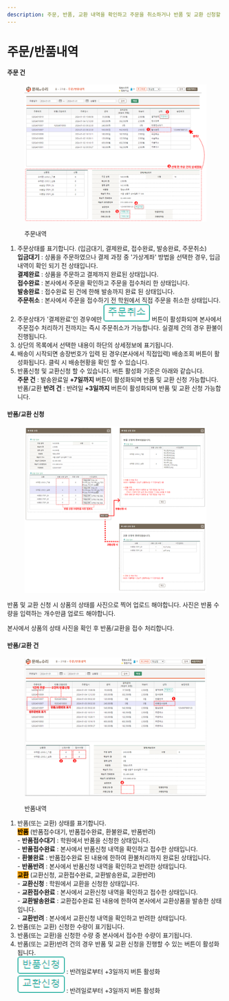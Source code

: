 ```yaml
---
description: 주문, 반품, 교환 내역을 확인하고 주문을 취소하거나 반품 및 교환 신청할 수 있습니다.
---
```


# 주문/반품내역

#### 주문 건

<figure><img src="../.gitbook/assets/image (13).png" alt=""><figcaption><p>주문내역</p></figcaption></figure>

1. 주문상태를 표기합니다. (입금대기, 결제완료, 접수완료, 발송완료, 주문취소)\
   **입금대기** : 상품을 주문하였으나 결제 과정 중 '가상계좌' 방법을 선택한 경우, 입금 내역이 확인 되기 전 상태입니다.\
   **결제완료** : 상품을 주문하고 결제까지 완료된 상태입니다.\
   **접수완료** : 본사에서 주문을 확인하고 주문을 접수처리 한 상태입니다.\
   **발송완료** : 접수완료 된 건에 한해 발송까지 완료 된 상태입니다.\
   **주문취소** : 본사에서 주문을 접수하기 전 학원에서 직접 주문을 취소한 상태입니다.
2. 주문상태가 '결제완료'인 경우에만 <img src="../.gitbook/assets/image (27).png" alt="" data-size="line"> 버튼이 활성화되며 본사에서 주문접수 처리하기 전까지는 즉시 주문취소가 가능합니다. 실결제 건의 경우 환불이 진행됩니다.
3. 상단의 목록에서 선택한 내용이 하단의 상세정보에 표기됩니다.
4. 배송이 시작되면 송장번호가 입력 된 경우(본사에서   직접입력) 배송조회 버튼이 활성화됩니다. 클릭 시 배송현황을 확인 할 수 있습니다.
5. 반품신청 및  교환신청 할 수 있습니다. 버튼 활성화 기준은 아래와 같습니다.\
   **주문 건** : 발송완료일 **+7일까지** 버튼이 활성화되며 반품 및 교환 신청 가능합니다.\
   반품/교환 **반려 건** : 반려일 **+3일까지** 버튼이 활성화되며 반품 및 교환 신청 가능합니다.&#x20;

#### 반품/교환 신청

<figure><img src="../.gitbook/assets/image (20).png" alt=""><figcaption></figcaption></figure>

반품 및 교환 신청 시 상품의 상태를 사진으로 찍어 업로드 해야합니다.  사진은 반품 수량을 입력하는 개수만큼 업로드 해야합니다.

본사에서 상품의 상태 사진을 확인 후 반품/교환을 접수 처리합니다.

#### 반품/교환 건

<figure><img src="../.gitbook/assets/image (16).png" alt=""><figcaption><p>반품내역</p></figcaption></figure>

1. 반품(또는  교환) 상태를 표기합니다. \
   <mark style="background-color:orange;">**반품**</mark> (반품접수대기, 반품접수완료, 환불완료, 반품반려)\
   \- **반품접수대기** : 학원에서 반품을 신청한 상태입니다.\
   \- **반품접수완료** : 본사에서 반품신청 내역을 확인하고 접수한 상태입니다.\
   \- **환불완료** : 반품접수완료 된 내용에 한하여 환불처리까지 완료된 상태입니다.\
   \- **반품반려** : 본사에서 반품신청 내역을 확인하고 반려한 상태입니다.\
   <mark style="background-color:orange;">**교환**</mark> (교환신청, 교환접수완료, 교환발송완료, 교환반려)\
   \- **교환신청** : 학원에서 교환을 신청한 상태입니다.\
   \- **교환접수완료** : 본사에서 교환신청 내역을 확인하고 접수한 상태입니다.\
   \- **교환발송완료** : 교환접수완료 된 내용에 한하여 본사에서 교환상품을 발송한 상태입니다.\
   \- **교환반려** : 본사에서 교환신청 내역을 확인하고 반려한 상태입니다.
2. 반품(또는  교환) 신청한 수량이 표기됩니다.
3. 반품(또는  교환)을 신청한 수량 중 본사에서 접수한 수량이 표기됩니다.
4. 반품(또는  교환)반려 건의 경우 반품 및 교환 신청을 진행할 수 있는 버튼이 활성화됩니다.\
   <img src="../.gitbook/assets/image (17).png" alt="" data-size="line"> : 반려일로부터  +3일까지 버튼  활성화 \
   <img src="../.gitbook/assets/image (18).png" alt="" data-size="line"> : 반려일로부터  +3일까지 버튼 활성화
